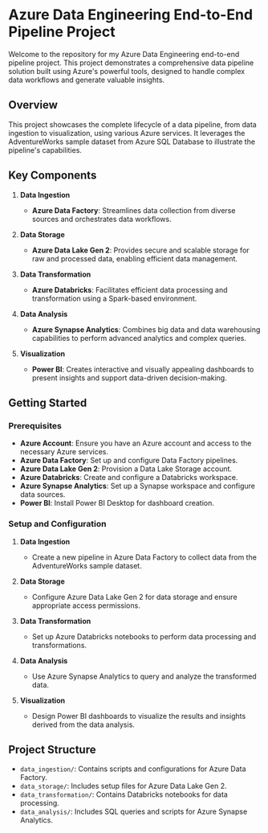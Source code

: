 
# Azure Data Engineering End-to-End Pipeline Project

Welcome to the repository for my Azure Data Engineering end-to-end pipeline project. This project demonstrates a comprehensive data pipeline solution built using Azure's powerful tools, designed to handle complex data workflows and generate valuable insights.

## Overview

This project showcases the complete lifecycle of a data pipeline, from data ingestion to visualization, using various Azure services. It leverages the AdventureWorks sample dataset from Azure SQL Database to illustrate the pipeline's capabilities.

## Key Components

1. **Data Ingestion**
   - **Azure Data Factory**: Streamlines data collection from diverse sources and orchestrates data workflows.

2. **Data Storage**
   - **Azure Data Lake Gen 2**: Provides secure and scalable storage for raw and processed data, enabling efficient data management.

3. **Data Transformation**
   - **Azure Databricks**: Facilitates efficient data processing and transformation using a Spark-based environment.

4. **Data Analysis**
   - **Azure Synapse Analytics**: Combines big data and data warehousing capabilities to perform advanced analytics and complex queries.

5. **Visualization**
   - **Power BI**: Creates interactive and visually appealing dashboards to present insights and support data-driven decision-making.

## Getting Started

### Prerequisites

- **Azure Account**: Ensure you have an Azure account and access to the necessary Azure services.
- **Azure Data Factory**: Set up and configure Data Factory pipelines.
- **Azure Data Lake Gen 2**: Provision a Data Lake Storage account.
- **Azure Databricks**: Create and configure a Databricks workspace.
- **Azure Synapse Analytics**: Set up a Synapse workspace and configure data sources.
- **Power BI**: Install Power BI Desktop for dashboard creation.

### Setup and Configuration

1. **Data Ingestion**
   - Create a new pipeline in Azure Data Factory to collect data from the AdventureWorks sample dataset.

2. **Data Storage**
   - Configure Azure Data Lake Gen 2 for data storage and ensure appropriate access permissions.

3. **Data Transformation**
   - Set up Azure Databricks notebooks to perform data processing and transformations.

4. **Data Analysis**
   - Use Azure Synapse Analytics to query and analyze the transformed data.

5. **Visualization**
   - Design Power BI dashboards to visualize the results and insights derived from the data analysis.



## Project Structure

- `data_ingestion/`: Contains scripts and configurations for Azure Data Factory.
- `data_storage/`: Includes setup files for Azure Data Lake Gen 2.
- `data_transformation/`: Contains Databricks notebooks for data processing.
- `data_analysis/`: Includes SQL queries and scripts for Azure Synapse Analytics.
